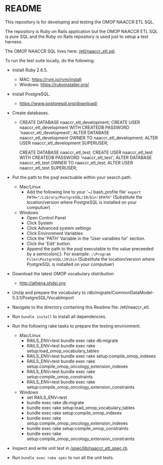 # README

This repository is for developing and testing the OMOP NAACCR ETL SQL.

The repository is Ruby on Rails application but the OMOP NAACCR ETL SQL is pure SQL and the Ruby on Rails repository is used just to setup a test harness.

The OMOP NAACCR SQL lives here: [/etl/naaccr_etl.sql](../naaccr_etl.sql).

To run the test suite locally, do the following:

* Install Ruby 2.6.5.
  * MAC: https://rvm.io/rvm/install
  * Windows: https://rubyinstaller.org/

* Install PostgreSQL.
  * https://www.postgresql.org/download/

* Create databases.
  * CREATE DATABASE naaccr_etl_development;
    CREATE USER naaccr_etl_development WITH CREATEDB PASSWORD 'naaccr_etl_development';
    ALTER DATABASE naaccr_etl_development OWNER TO naaccr_etl_development;
    ALTER USER naaccr_etl_development SUPERUSER;

    CREATE DATABASE naaccr_etl_test;
    CREATE USER naaccr_etl_test WITH CREATEDB PASSWORD 'naaccr_etl_test';
    ALTER DATABASE naaccr_etl_test OWNER TO naaccr_etl_test;
    ALTER USER naaccr_etl_test SUPERUSER;

* Put the path to the psql exectuable within your search path.
  * Mac/Linux
    * Add the following line to your '~/.bash_profile file' `export PATH="/Library/PostgreSQL/10/bin:$PATH"` (Substitute the location/version where PostgreSQL is installed on your computuer)
  * Windows
    * Open Control Panel
    * Click System
    * Click Advanced system settings
    * Click Environment Variables
    * Click the 'PATH' Variable in the 'User variables for' section.
    * Click the 'Edit' button.
    * Append the path to the psql executable to the value preceeded by a semicolon(;).  For example: `;\Program Files\PostgreSQL\10\bin` (Substitute the location/version where PostgreSQL is installed on your computuer)
    
* Download the latest OMOP vocabulary distribution
  * http://athena.ohdsi.org

* Unzip and prepare the vocabulary to /db/migrate/CommonDataModel-5.3.1/PostgreSQL/VocabImport

* Navigate to the directory containing this Readme file: /etl/naaccr_etl.

* Run `bundle install` to install all dependencies.

* Run the following rake tasks to prepare the testing environment.
  * Mac/Linux
    * RAILS_ENV=test bundle exec rake db:migrate
    * RAILS_ENV=test bundle exec rake setup:load_omop_vocabulary_tables
    * RAILS_ENV=test bundle exec rake setup:compile_omop_indexes
    * RAILS_ENV=test bundle exec rake setup:compile_omop_oncology_extension_indexes
    * RAILS_ENV=test bundle exec rake setup:compile_omop_constraints
    * RAILS_ENV=test bundle exec rake setup:compile_omop_oncology_extension_constraints
  * Windows
    * set RAILS_ENV=test
    * bundle exec rake db:migrate
    * bundle exec rake setup:load_omop_vocabulary_tables
    * bundle exec rake setup:compile_omop_indexes
    * bundle exec rake setup:compile_omop_oncology_extension_indexes
    * bundle exec rake setup:compile_omop_constraints
    * bundle exec rake setup:compile_omop_oncology_extension_constraints
    
* Inspect and write unit test in [/spec/lib/naaccr_etl_spec.rb](spec/lib/naaccr_etl_spec.rb).

* Run `bundle exec rake spec` to run all the unit tests.